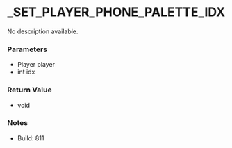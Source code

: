 # _SET_PLAYER_PHONE_PALETTE_IDX

No description available.

### Parameters
* Player player
* int idx

### Return Value
* void

### Notes
* Build: 811

